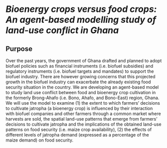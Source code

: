 # *Bioenergy crops versus food crops: An agent-based modelling study of land-use conflict in Ghana*

## Purpose
Over the past years, the government of Ghana drafted and planned to adopt biofuel policies such as financial instruments (i.e. biofuel subsidies) and regulatory instruments (i.e. biofuel targets and mandates) to support the biofuel industry. There are however growing concerns that this projected growth in the biofuel industry can exacerbate the already existing food security situation in the country. We are developing an agent-based model to study land use conflict between food and bioenergy crop cultivation in the formerly Brong-Ahafo (i.e. Bono, Ahafo, and Bono-East) region, Ghana. We will use the model to examine (1) the extent to which farmers’ decisions to cultivate jatropha (a bioenergy crop) is influenced by their interaction with biofuel companies and other farmers through a common market where harvests are sold, the spatial land-use patterns that emerge from farmers’ decisions to cultivate jatropha and the implications of the obtained land-use patterns on food security (i.e. maize crop availability), (2) the effects of different levels of  jatropha demand (expressed as a percentage of the maize demand) on food security. 

